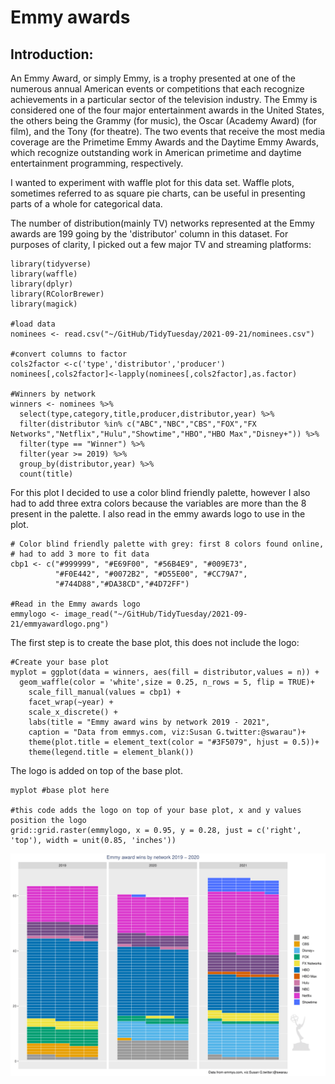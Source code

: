 # Emmy awards 

## Introduction: 
An Emmy Award, or simply Emmy, is a trophy presented at one of the numerous annual American events or competitions that each recognize achievements in a particular sector of the television industry. The Emmy is considered one of the four major entertainment awards in the United States, the others being the Grammy (for music), the Oscar (Academy Award) (for film), and the Tony (for theatre). The two events that receive the most media coverage are the Primetime Emmy Awards and the Daytime Emmy Awards, which recognize outstanding work in American primetime and daytime entertainment programming, respectively. 

I wanted to experiment with waffle plot for this data set. Waffle plots, sometimes referred to as square pie charts, can be useful in presenting parts of a whole for categorical data. 

The number of distribution(mainly TV) networks represented at the Emmy awards are 199 going by the 'distributor' column in this dataset. For purposes of clarity, I picked out a few major TV and streaming platforms: 

````
library(tidyverse)
library(waffle)
library(dplyr)
library(RColorBrewer)
library(magick)

#load data
nominees <- read.csv("~/GitHub/TidyTuesday/2021-09-21/nominees.csv")

#convert columns to factor 
cols2factor <-c('type','distributor','producer')
nominees[,cols2factor]<-lapply(nominees[,cols2factor],as.factor)

#Winners by network
winners <- nominees %>%
  select(type,category,title,producer,distributor,year) %>%
  filter(distributor %in% c("ABC","NBC","CBS","FOX","FX Networks","Netflix","Hulu","Showtime","HBO","HBO Max","Disney+")) %>%
  filter(type == "Winner") %>%
  filter(year >= 2019) %>%
  group_by(distributor,year) %>%
  count(title)

````
For this plot I decided to use a color blind friendly palette, however I also had to add three extra colors because the variables are more than the 8 present in the palette. I also read in the emmy awards logo to use in the plot.  

````
# Color blind friendly palette with grey: first 8 colors found online, 
# had to add 3 more to fit data
cbp1 <- c("#999999", "#E69F00", "#56B4E9", "#009E73",
          "#F0E442", "#0072B2", "#D55E00", "#CC79A7",
          "#744D88","#DA38CD","#4D72FF")

#Read in the Emmy awards logo 
emmylogo <- image_read("~/GitHub/TidyTuesday/2021-09-21/emmyawardlogo.png")

````
The first step is to create the base plot, this does not include the logo: 

````
#Create your base plot
myplot = ggplot(data = winners, aes(fill = distributor,values = n)) + 
  geom_waffle(color = 'white',size = 0.25, n_rows = 5, flip = TRUE)+
    scale_fill_manual(values = cbp1) +
    facet_wrap(~year) +
    scale_x_discrete() +
    labs(title = "Emmy award wins by network 2019 - 2021", 
    caption = "Data from emmys.com, viz:Susan G.twitter:@swarau")+
    theme(plot.title = element_text(color = "#3F5079", hjust = 0.5))+
    theme(legend.title = element_blank())

````
The logo is added on top of the base plot. 

````
myplot #base plot here 

#this code adds the logo on top of your base plot, x and y values position the logo
grid::grid.raster(emmylogo, x = 0.95, y = 0.28, just = c('right', 'top'), width = unit(0.85, 'inches'))

````


![](emmywaffleplot.png)
